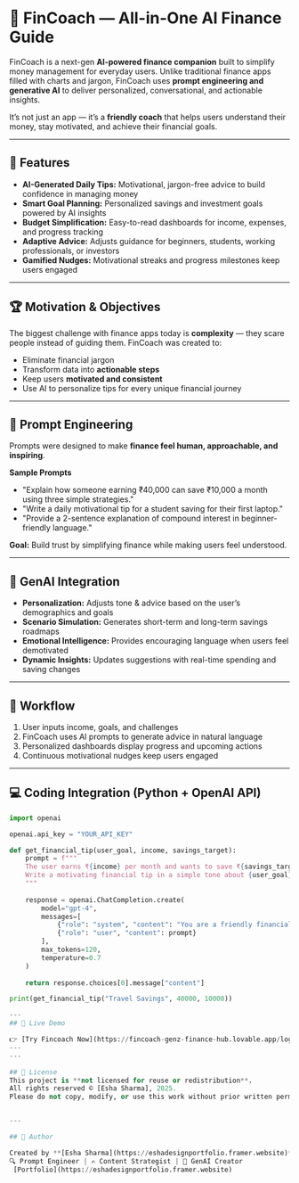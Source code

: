 # 💸 FinCoach — All-in-One AI Finance Guide

FinCoach is a next-gen **AI-powered finance companion** built to simplify money management for everyday users. Unlike traditional finance apps filled with charts and jargon, FinCoach uses **prompt engineering and generative AI** to deliver personalized, conversational, and actionable insights. 

It’s not just an app — it’s a **friendly coach** that helps users understand their money, stay motivated, and achieve their financial goals.

---

## 🚀 Features
- **AI-Generated Daily Tips:** Motivational, jargon-free advice to build confidence in managing money  
- **Smart Goal Planning:** Personalized savings and investment goals powered by AI insights  
- **Budget Simplification:** Easy-to-read dashboards for income, expenses, and progress tracking  
- **Adaptive Advice:** Adjusts guidance for beginners, students, working professionals, or investors  
- **Gamified Nudges:** Motivational streaks and progress milestones keep users engaged  

---

## 🏆 Motivation & Objectives
The biggest challenge with finance apps today is **complexity** — they scare people instead of guiding them. FinCoach was created to:
- Eliminate financial jargon  
- Transform data into **actionable steps**  
- Keep users **motivated and consistent**  
- Use AI to personalize tips for every unique financial journey  

---

## 🎯 Prompt Engineering
Prompts were designed to make **finance feel human, approachable, and inspiring**.

**Sample Prompts**
- "Explain how someone earning ₹40,000 can save ₹10,000 a month using three simple strategies."
- "Write a daily motivational tip for a student saving for their first laptop."
- "Provide a 2-sentence explanation of compound interest in beginner-friendly language."

**Goal:** Build trust by simplifying finance while making users feel understood.  

---

## 🤖 GenAI Integration
- **Personalization:** Adjusts tone & advice based on the user’s demographics and goals  
- **Scenario Simulation:** Generates short-term and long-term savings roadmaps  
- **Emotional Intelligence:** Provides encouraging language when users feel demotivated  
- **Dynamic Insights:** Updates suggestions with real-time spending and saving changes  

---

## 🧩 Workflow
1. User inputs income, goals, and challenges  
2. FinCoach uses AI prompts to generate advice in natural language  
3. Personalized dashboards display progress and upcoming actions  
4. Continuous motivational nudges keep users engaged  

---

## 💻 Coding Integration (Python + OpenAI API)
```python
import openai

openai.api_key = "YOUR_API_KEY"

def get_financial_tip(user_goal, income, savings_target):
    prompt = f"""
    The user earns ₹{income} per month and wants to save ₹{savings_target}.
    Write a motivating financial tip in a simple tone about {user_goal}.
    """
    
    response = openai.ChatCompletion.create(
        model="gpt-4",
        messages=[
            {"role": "system", "content": "You are a friendly financial coach."},
            {"role": "user", "content": prompt}
        ],
        max_tokens=120,
        temperature=0.7
    )
    
    return response.choices[0].message["content"]

print(get_financial_tip("Travel Savings", 40000, 10000))

---
## 🔗 Live Demo

👉 [Try Fincoach Now](https://fincoach-genz-finance-hub.lovable.app/login)
---
---

## 📄 License
This project is **not licensed for reuse or redistribution**.  
All rights reserved © [Esha Sharma], 2025.  
Please do not copy, modify, or use this work without prior written permission.


---

## 👤 Author

Created by **[Esha Sharma](https://eshadesignportfolio.framer.website)**  
🔍 Prompt Engineer | ✍️ Content Strategist | 🤖 GenAI Creator  
 [Portfolio](https://eshadesignportfolio.framer.website)
